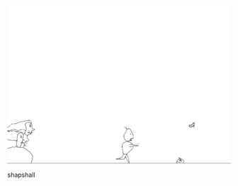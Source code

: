 ![screenshot](https://raw.githubusercontent.com/orteke/shapshall/develop/marketing.PNG "Screenshot")

shapshall
